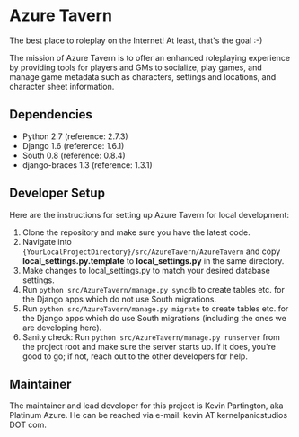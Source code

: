 Azure Tavern
============

The best place to roleplay on the Internet! At least, that's the goal :-)

The mission of Azure Tavern is to offer an enhanced roleplaying experience
by providing tools for players and GMs to socialize, play games, and manage
game metadata such as characters, settings and locations, and character sheet
information.

Dependencies
------------

  * Python 2.7 (reference: 2.7.3)
  * Django 1.6 (reference: 1.6.1)
  * South 0.8 (reference: 0.8.4)
  * django-braces 1.3 (reference: 1.3.1)

Developer Setup
---------------

Here are the instructions for setting up Azure Tavern for local development:

  1. Clone the repository and make sure you have the latest code.
  2. Navigate into `{YourLocalProjectDirectory}/src/AzureTavern/AzureTavern`
     and copy **local_settings.py.template** to **local_settings.py** in the
     same directory.
  3. Make changes to local_settings.py to match your desired database settings.
  4. Run `python src/AzureTavern/manage.py syncdb` to create tables etc. for
     the Django apps which do not use South migrations.
  5. Run `python src/AzureTavern/manage.py migrate` to create tables etc. for
     the Django apps which do use South migrations (including the ones we are
     developing here).
  6. Sanity check: Run `python src/AzureTavern/manage.py runserver` from the
     project root and make sure the server starts up. If it does, you're good
     to go; if not, reach out to the other developers for help.

Maintainer
----------

The maintainer and lead developer for this project is Kevin Partington, aka
Platinum Azure. He can be reached via e-mail: kevin AT kernelpanicstudios DOT
com.
